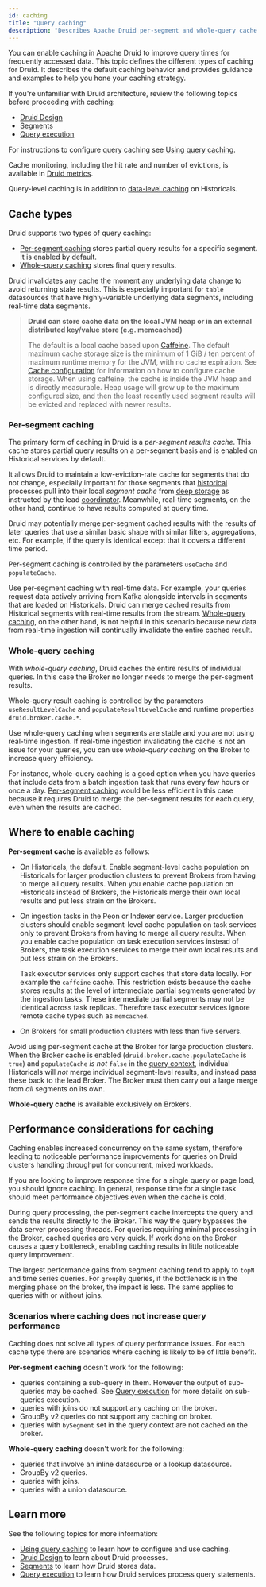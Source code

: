 ```yaml
---
id: caching
title: "Query caching"
description: "Describes Apache Druid per-segment and whole-query cache types. Identifies services where you can enable caching and suggestions for caching strategy." 
---
```


<!--
  ~ Licensed to the Apache Software Foundation (ASF) under one
  ~ or more contributor license agreements.  See the NOTICE file
  ~ distributed with this work for additional information
  ~ regarding copyright ownership.  The ASF licenses this file
  ~ to you under the Apache License, Version 2.0 (the
  ~ "License"); you may not use this file except in compliance
  ~ with the License.  You may obtain a copy of the License at
  ~
  ~   http://www.apache.org/licenses/LICENSE-2.0
  ~
  ~ Unless required by applicable law or agreed to in writing,
  ~ software distributed under the License is distributed on an
  ~ "AS IS" BASIS, WITHOUT WARRANTIES OR CONDITIONS OF ANY
  ~ KIND, either express or implied.  See the License for the
  ~ specific language governing permissions and limitations
  ~ under the License.
  -->

You can enable caching in Apache Druid to improve query times for frequently accessed data. This topic defines the different types of caching for Druid. It describes the default caching behavior and provides guidance and examples to help you hone your caching strategy.

If you're unfamiliar with Druid architecture, review the following topics before proceeding with caching:
- [Druid Design](../design/architecture.md)
- [Segments](../design/segments.md)
- [Query execution](./query-execution.md)

For instructions to configure query caching see [Using query caching](./using-caching.md).

Cache monitoring, including the hit rate and number of evictions, is available in [Druid metrics](../operations/metrics.html#cache).

Query-level caching is in addition to [data-level caching](../design/historical.md) on Historicals.

## Cache types

Druid supports two types of query caching:

- [Per-segment caching](#per-segment-caching) stores partial query results for a specific segment. It is enabled by default.
- [Whole-query caching](#whole-query-caching) stores final query results.

Druid invalidates any cache the moment any underlying data change to avoid returning stale results. This is especially important for `table` datasources that have highly-variable underlying data segments, including real-time data segments.

> **Druid can store cache data on the local JVM heap or in an external distributed key/value store (e.g. memcached)**
>
> The default is a local cache based upon [Caffeine](https://github.com/ben-manes/caffeine). The default maximum cache storage size is the minimum of 1 GiB / ten percent of maximum runtime memory for the JVM, with no cache expiration. See [Cache configuration](../configuration/index.md#cache-configuration) for information on how to configure cache storage.  When using caffeine, the cache is inside the JVM heap and is directly measurable.  Heap usage will grow up to the maximum configured size, and then the least recently used segment results will be evicted and replaced with newer results.

### Per-segment caching

The primary form of caching in Druid is a *per-segment results cache*.  This cache stores partial query results on a per-segment basis and is enabled on Historical services by default.

It allows Druid to maintain a low-eviction-rate cache for segments that do not change, especially important for those segments that [historical](../design/historical.html) processes pull into their local _segment cache_ from [deep storage](../dependencies/deep-storage.html) as instructed by the lead [coordinator](../design/coordinator.html).  Meanwhile, real-time segments, on the other hand, continue to have results computed at query time.

Druid may potentially merge per-segment cached results with the results of later queries that use a similar basic shape with similar filters, aggregations, etc. For example, if the query is identical except that it covers a different time period.

Per-segment caching is controlled by the parameters `useCache` and `populateCache`.

Use per-segment caching with real-time data. For example, your queries request data actively arriving from Kafka alongside intervals in segments that are loaded on Historicals.  Druid can merge cached results from Historical segments with real-time results from the stream.  [Whole-query caching](#whole-query-caching), on the other hand, is not helpful in this scenario because new data from real-time ingestion will continually invalidate the entire cached result.

### Whole-query caching

With *whole-query caching*, Druid caches the entire results of individual queries. In this case the Broker no longer needs to merge the per-segment results.

Whole-query result caching is controlled by the parameters `useResultLevelCache` and `populateResultLevelCache` and runtime properties `druid.broker.cache.*`.

Use whole-query caching when segments are stable and you are not using real-time ingestion. If real-time ingestion invalidating the cache is not an issue for your queries, you can use *whole-query caching* on the Broker to increase query efficiency.

For instance, whole-query caching is a good option when you have queries that include data from a batch ingestion task that runs every few hours or once a day. [Per-segment caching](#per-segment-caching) would be less efficient in this case because it requires Druid to merge the per-segment results for each query, even when the results are cached.

## Where to enable caching

**Per-segment cache** is available as follows:

- On Historicals, the default. Enable segment-level cache population on Historicals for larger production clusters to prevent Brokers from having to merge all query results. When you enable cache population on Historicals instead of Brokers, the Historicals merge their own local results and put less strain on the Brokers.

- On ingestion tasks in the Peon or Indexer service. Larger production clusters should enable segment-level cache population on task services only to prevent Brokers from having to merge all query results. When you enable cache population on task execution services instead of Brokers, the task execution services to merge their own local results and put less strain on the Brokers.

     Task executor services only support caches that store data locally. For example the `caffeine` cache. This restriction exists because the cache stores results at the level of intermediate partial segments generated by the ingestion tasks. These intermediate partial segments may not be identical across task replicas. Therefore task executor services ignore remote cache types such as `memcached`.

- On Brokers for small production clusters with less than five servers. 

Avoid using per-segment cache at the Broker for large production clusters. When the Broker cache is enabled (`druid.broker.cache.populateCache` is `true`) and `populateCache` _is not_ `false` in the [query context](../querying/query-context.html), individual Historicals will _not_ merge individual segment-level results, and instead pass these back to the lead Broker.  The Broker must then carry out a large merge from _all_ segments on its own.

**Whole-query cache** is available exclusively on Brokers.

## Performance considerations for caching
Caching enables increased concurrency on the same system, therefore leading to noticeable performance improvements for queries on Druid clusters handling throughput for concurrent, mixed workloads.

If you are looking to improve response time for a single query or page load, you should ignore caching. In general, response time for a single task should meet performance objectives even when the cache is cold.

During query processing, the per-segment cache intercepts the query and sends the results directly to the Broker. This way the query bypasses the data server processing threads. For queries requiring minimal processing in the Broker, cached queries are very quick. If work done on the Broker causes a query bottleneck, enabling caching results in little noticeable query improvement.

The largest performance gains from segment caching tend to apply to `topN` and time series queries. For `groupBy` queries, if the bottleneck is in the merging phase on the broker, the impact is less. The same applies to queries with or without joins.

### Scenarios where caching does not increase query performance

Caching does not solve all types of query performance issues. For each cache type there are scenarios where caching is likely to be of little benefit.

**Per-segment caching** doesn't work for the following:
- queries containing a sub-query in them. However the output of sub-queries may be cached. See [Query execution](./query-execution.md) for more details on sub-queries execution.
- queries with joins do not support any caching on the broker.
- GroupBy v2 queries do not support any caching on broker.
- queries with `bySegment` set in the query context are not cached on the broker.

**Whole-query caching** doesn't work for the following:
- queries that involve an inline datasource or a lookup datasource.
- GroupBy v2 queries.
- queries with joins.
- queries with a union datasource.


## Learn more
See the following topics for more information:
- [Using query caching](./using-caching.md) to learn how to configure and use caching.
- [Druid Design](../design/architecture.md) to learn about Druid processes.  
- [Segments](../design/segments.md) to learn how Druid stores data.
- [Query execution](./query-execution.md) to learn how Druid services process query statements.

